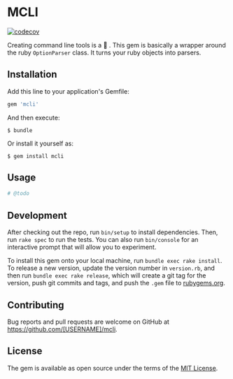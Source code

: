 # MCLI
[![codecov](https://codecov.io/gh/thomas07vt/mcli/branch/master/graph/badge.svg)](https://codecov.io/gh/thomas07vt/mcli)

Creating command line tools is a :cake: . This gem is basically a wrapper around the ruby ```OptionParser``` class. It turns your ruby objects into parsers.

## Installation

Add this line to your application's Gemfile:

```ruby
gem 'mcli'
```

And then execute:

    $ bundle

Or install it yourself as:

    $ gem install mcli

## Usage

```ruby
# @todo
```

## Development

After checking out the repo, run `bin/setup` to install dependencies. Then, run `rake spec` to run the tests. You can also run `bin/console` for an interactive prompt that will allow you to experiment.

To install this gem onto your local machine, run `bundle exec rake install`. To release a new version, update the version number in `version.rb`, and then run `bundle exec rake release`, which will create a git tag for the version, push git commits and tags, and push the `.gem` file to [rubygems.org](https://rubygems.org).

## Contributing

Bug reports and pull requests are welcome on GitHub at https://github.com/[USERNAME]/mcli.


## License

The gem is available as open source under the terms of the [MIT License](http://opensource.org/licenses/MIT).

